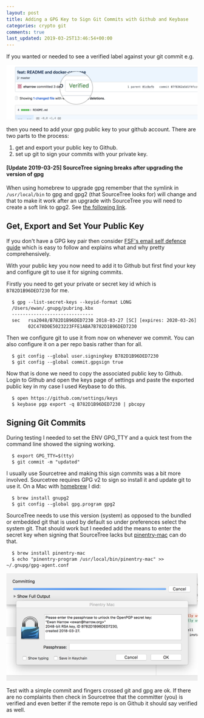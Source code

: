 ```yaml
---
layout: post
title: Adding a GPG Key to Sign Git Commits with Github and Keybase
categories: crypto git
comments: true
last_updated: 2019-03-25T13:46:54+00:00
---
```

If you wanted or needed to see a verified label against your git commit e.g.

<img src="/public/gpg-verified-commit.png" class="img-fluid">

then you need to add your gpg public key to your github account.  There are two parts to the process:
1. get and export your public key to Github.
2. set up git to sign your commits with your private key.

#### [Update 2019-03-25] SourceTree signing breaks after upgrading the version of gpg
When using homebrew to upgrade gpg remember that the symlink in `/usr/local/bin` to gpg and gpg2 (that SourceTree looks for) will change and that to make it work after an upgrade with SourceTree you will need to create a soft link to gpg2.  See [ the following link](https://kevingoedecke.me/2018/06/28/setup-sourcetree-with-homebrew-gpg-invalid-gpg-path/).

## Get, Export and Set Your Public Key
If you don't have a GPG key pair then consider [FSF's email self defence guide](https://emailselfdefense.fsf.org/en/) which is easy to follow and explains what and why pretty comprehensively.

With your public key you now need to add it to Github but first find your key and configure git to use it for signing commits.

Firstly you need to get your private or secret key id which is `B782D1B96DED7230` for me.

``` terminal
  $ gpg --list-secret-keys --keyid-format LONG
  /Users/ewan/.gnupg/pubring.kbx
  ------------------------------
  sec   rsa2048/B782D1B96DED7230 2018-03-27 [SC] [expires: 2020-03-26]
        02C478D0E5023223FFE1ABA7B782D1B96DED7230
```

Then we configure git to use it from now on whenever we commit.  You can also configure it on a per repo basis rather than for all.

``` terminal
  $ git config --global user.signingkey B782D1B96DED7230
  $ git config --global commit.gpgsign true
```

Now that is done we need to copy the associated public key to Github. Login to Github and open the keys page of settings and paste the exported public key in my case I used Keybase to do this.

``` terminal
  $ open https://github.com/settings/keys
  $ keybase pgp export -q B782D1B96DED7230 | pbcopy
```

## Signing Git Commits
During testing I needed to set the ENV GPG_TTY and a quick test from the command line showed the signing working.

``` terminal
  $ export GPG_TTY=$(tty)
  $ git commit -m "updated"
```

I usually use Sourcetree and making this sign commits was a bit more involved.  Sourcetree requires GPG v2 to sign so install it and update git to use it.  On a Mac with [homebrew](https://brew.sh) I did:

``` terminal
  $ brew install gnupg2
  $ git config --global gpg.program gpg2
```

SourceTree needs to use this version (system) as opposed to the bundled or embedded git that is used by default so under preferences select the system git.  That should work but I needed add the means to enter the secret key when signing that SourceTree lacks but [pinentry-mac](https://formulae.brew.sh/formula/pinentry-mac) can do that.

``` terminal
  $ brew install pinentry-mac
  $ echo "pinentry-program /usr/local/bin/pinentry-mac" >> ~/.gnupg/gpg-agent.conf
```

<img src="/public/pinentry.png" class="img-fluid">

Test with a simple commit and fingers crossed git and gpg are ok.  If there are no complaints then check in Sourcetree that the committer (you) is verified and even better if the remote repo is on Github it should say verified as well.
